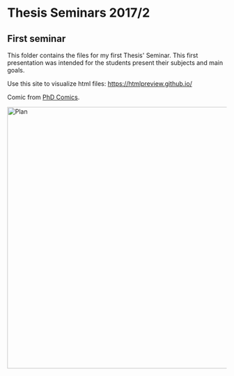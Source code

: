 # Thesis Seminars 2017/2
## First seminar

This folder contains the files for my first Thesis' Seminar. 
This first presentation was intended for the students present their subjects and main goals.

Use this site to visualize html files: https://htmlpreview.github.io/

Comic from [PhD Comics](http://phdcomics.com/comics/archive/phd010715s.gif).

<p align = "left">
    <img src="http://phdcomics.com/comics/archive/phd010715s.gif" alt="Plan" width="600" align = "left">

